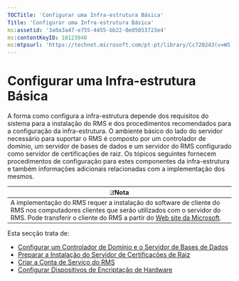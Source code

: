 ```yaml
---
TOCTitle: 'Configurar uma Infra-estrutura Básica'
Title: 'Configurar uma Infra-estrutura Básica'
ms:assetid: '3a0a3a47-e755-4455-bb22-0e05053723e4'
ms:contentKeyID: 18123940
ms:mtpsurl: 'https://technet.microsoft.com/pt-pt/library/Cc720243(v=WS.10)'
---
```


Configurar uma Infra-estrutura Básica
=====================================

A forma como configura a infra-estrutura depende dos requisitos do sistema para a instalação do RMS e dos procedimentos recomendados para a configuração da infra-estrutura. O ambiente básico do lado do servidor necessário para suportar o RMS é composto por um controlador de domínio, um servidor de bases de dados e um servidor do RMS configurado como servidor de certificações de raiz. Os tópicos seguintes fornecem procedimentos de configuração para estes componentes da infra-estrutura e também informações adicionais relacionadas com a implementação dos mesmos.

| ![](images/Cc720243.note(WS.10).gif)Nota                                                                                                                                                                                              |
|--------------------------------------------------------------------------------------------------------------------------------------------------------------------------------------------------------------------------------------------------------------------|
| A implementação do RMS requer a instalação do software de cliente do RMS nos computadores clientes que serão utilizados com o servidor do RMS. Pode transferir o cliente do RMS a partir do [Web site da Microsoft](http://go.microsoft.com/fwlink/?linkid=18134). |

Esta secção trata de:

-   [Configurar um Controlador de Domínio e o Servidor de Bases de Dados](https://technet.microsoft.com/d20f8305-9f9e-4760-bfbf-82824db60d1f)
-   [Preparar a Instalação do Servidor de Certificações de Raiz](https://technet.microsoft.com/ed51605e-8b17-4155-8d83-f6777f499b7b)
-   [Criar a Conta de Serviço do RMS](https://technet.microsoft.com/6eb38729-f0f0-431a-bc8c-17102cf175d8)
-   [Configurar Dispositivos de Encriptação de Hardware](https://technet.microsoft.com/3a35a8ea-696c-4005-9892-cac6e773497a)
